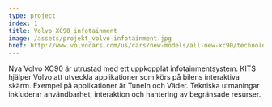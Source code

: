 ```yaml
---
type: project
index: 1
title: Volvo XC90 infotainment
image: /assets/projekt_volvo-infotainment.jpg
href: http://www.volvocars.com/us/cars/new-models/all-new-xc90/technology
---
```


Nya Volvo XC90 är utrustad med ett uppkopplat infotainmentsystem. KITS hjälper Volvo att utveckla applikationer som körs på bilens interaktiva skärm. Exempel på applikationer är TuneIn och Väder. Tekniska utmaningar inkluderar användbarhet, interaktion och hantering av begränsade resurser.

